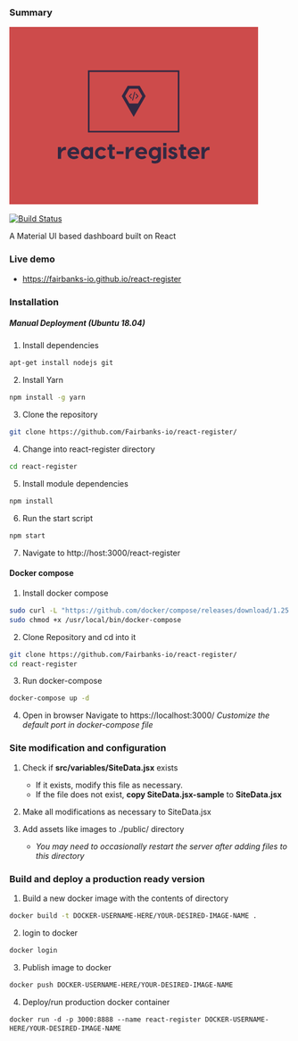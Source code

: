 
### Summary
![react-register](https://raw.githubusercontent.com/Fairbanks-io/react-register/develop/imgs/react-register-sm.png)

[![Build Status](https://travis-ci.org/Fairbanks-io/react-register.svg?branch=develop)](https://travis-ci.org/Fairbanks-io/react-register)

A Material UI based dashboard built on React


### Live demo
- https://fairbanks-io.github.io/react-register

### Installation

##### Manual Deployment (Ubuntu 18.04)
1. Install dependencies
```bash
apt-get install nodejs git
```
2. Install Yarn
```bash
npm install -g yarn
```
3. Clone the repository
```bash
git clone https://github.com/Fairbanks-io/react-register/
```
4. Change into react-register directory
```bash
cd react-register
```
5. Install module dependencies
```bash
npm install
```
6. Run the start script
```bash
npm start
```
7. Navigate to http://host:3000/react-register

#### Docker compose
1. Install docker compose
```bash
sudo curl -L "https://github.com/docker/compose/releases/download/1.25.4/docker-compose-$(uname -s)-$(uname -m)" -o /usr/local/bin/docker-compose
sudo chmod +x /usr/local/bin/docker-compose
```
2. Clone Repository and cd into it
```bash
git clone https://github.com/Fairbanks-io/react-register/
cd react-register
```
3. Run docker-compose
```bash
docker-compose up -d
```
4. Open in browser
Navigate to https://localhost:3000/
*Customize the default port in docker-compose file*

 
### Site modification and configuration
1. Check if **src/variables/SiteData.jsx** exists
	- If it exists, modify this file as necessary.
	- If the file does not exist, **copy SiteData.jsx-sample** to **SiteData.jsx**

2. Make all modifications as necessary to SiteData.jsx

3. Add assets like images to ./public/ directory
    - *You may need to occasionally restart the server after adding files to this directory*


### Build and deploy a production ready version
1. Build a new docker image with the contents of directory
```bash
docker build -t DOCKER-USERNAME-HERE/YOUR-DESIRED-IMAGE-NAME .
```
2. login to docker
```bash
docker login
```
3. Publish image to docker
```bash
docker push DOCKER-USERNAME-HERE/YOUR-DESIRED-IMAGE-NAME
```
4. Deploy/run production docker container
```
docker run -d -p 3000:8888 --name react-register DOCKER-USERNAME-HERE/YOUR-DESIRED-IMAGE-NAME
```